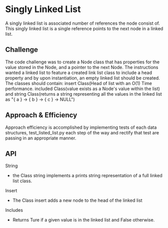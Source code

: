 # Singly Linked List
<!-- Short summary or background information -->
 A singly linked list is associated number of references the node consist of. This singly linked list is a single reference
 points to the next node in a linked list.

## Challenge
<!-- Description of the challenge -->
The code challenge was to create a Node class that has properties for the value stored in the Node, and a pointer to the
next Node. The instructions wanted a linked list to feature a created link list class to include a head property and by
upon instantiation, an empty linked list should be created. The classes should contain: insert Class(Head of list with
an O(1) Time performance. included Class(value exists as a Node's value within the list) and string Class(returns a string
representing all the values in the linked list as "{ a } -> { b } -> { c } -> NULL")


## Approach & Efficiency
<!-- What approach did you take? Why? What is the Big O space/time for this approach? -->
Approach efficiency is accomplished by implementing tests of each data structures, test_listed_list.py each step of the
way and rectify that test are passing in an appropriate manner.

## API
<!-- Description of each method publicly available to your Linked List -->
String
- the Class string implements a prints string representation of a full linked list class.

Insert
- The Class insert adds a new node to the head of the linked list

Includes
- Returns Ture if a given value is in the linked list and False otherwise.
